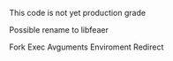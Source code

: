 This code is not yet production grade

Possible rename to libfeaer

Fork
Exec
Avguments
Enviroment
Redirect




